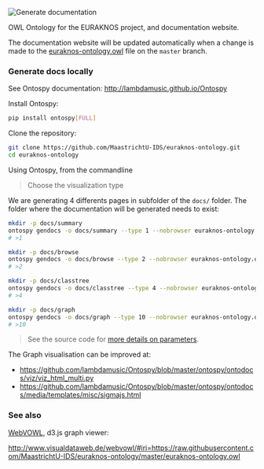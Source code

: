 ![Generate documentation](https://github.com/MaastrichtU-IDS/euraknos-ontology/workflows/Generate%20documentation/badge.svg) 

OWL Ontology for the EURAKNOS project, and documentation website.

The documentation website will be updated automatically when a change is made to the [euraknos-ontology.owl](https://github.com/MaastrichtU-IDS/euraknos-ontology/blob/master/euraknos-ontology.owl) file on the `master` branch.

### Generate docs locally

See Ontospy documentation: http://lambdamusic.github.io/Ontospy

Install Ontospy:

```bash
pip install ontospy[FULL]
```

Clone the repository:

```bash
git clone https://github.com/MaastrichtU-IDS/euraknos-ontology.git
cd euraknos-ontology
```

Using Ontospy, from the commandline

> Choose the visualization type

We are generating 4 differents pages in subfolder of the `docs/` folder. The folder where the documentation will be generated needs to exist:

```bash
mkdir -p docs/summary
ontospy gendocs -o docs/summary --type 1 --nobrowser euraknos-ontology.owl
# >1

mkdir -p docs/browse
ontospy gendocs -o docs/browse --type 2 --nobrowser euraknos-ontology.owl
# >2

mkdir -p docs/classtree
ontospy gendocs -o docs/classtree --type 4 --nobrowser euraknos-ontology.owl
# >4

mkdir -p docs/graph
ontospy gendocs -o docs/graph --type 10 --nobrowser euraknos-ontology.owl
# >10
```

> See the source code for [more details on parameters](https://github.com/lambdamusic/Ontospy/blob/master/ontospy/cli.py#L169).

The Graph visualisation can be improved at:
* https://github.com/lambdamusic/Ontospy/blob/master/ontospy/ontodocs/viz/viz_html_multi.py
* https://github.com/lambdamusic/Ontospy/blob/master/ontospy/ontodocs/media/templates/misc/sigmajs.html

### See also

[WebVOWL](http://www.visualdataweb.de/webvowl/), d3.js graph viewer: 

http://www.visualdataweb.de/webvowl/#iri=https://raw.githubusercontent.com/MaastrichtU-IDS/euraknos-ontology/master/euraknos-ontology.owl
